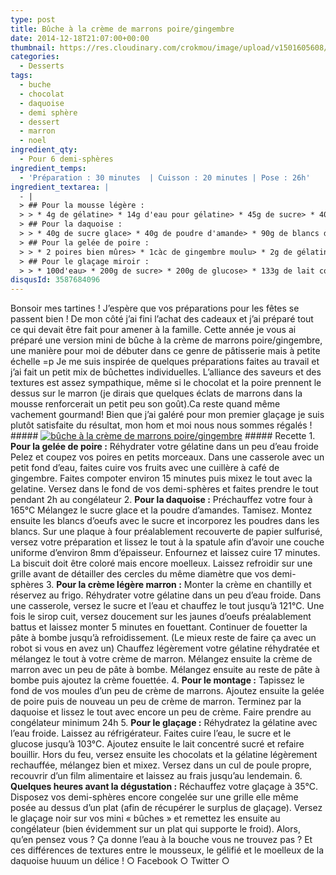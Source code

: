 ```yaml
---
type: post
title: Bûche à la crème de marrons poire/gingembre
date: 2014-12-18T21:07:00+00:00
thumbnail: https://res.cloudinary.com/crokmou/image/upload/v1501605608/buchette-demi-sphere-mousse-marron-poire-gingembre-chocolat-recette-blog-crokmou-73x110_uzlgtt.jpg
categories: 
  - Desserts
tags: 
  - buche
  - chocolat
  - daquoise
  - demi sphère
  - dessert
  - marron
  - noel
ingredient_qty: 
  - Pour 6 demi-sphères
ingredient_temps: 
  - 'Préparation : 30 minutes  | Cuisson : 20 minutes | Pose : 26h'
ingredient_textarea: |
  - |
  > ## Pour la mousse légère :
  > > * 4g de gélatine> * 14g d'eau pour gélatine> * 45g de sucre> * 40g de jaunes d'oeufs> * 114g de crème fraîche liquide à 30% de M.G> * 140g de crème de marron
  > ## Pour la daquoise :
  > > * 40g de sucre glace> * 40g de poudre d'amande> * 90g de blancs d'oeufs> * 37g de sucre
  > ## Pour la gelée de poire :
  > > * 2 poires bien mûres> * 1càc de gingembre moulu> * 2g de gélatine
  > ## Pour le glaçage miroir :
  > > * 100d'eau> * 200g de sucre> * 200g de glucose> * 133g de lait concentré sucré> * 13g de gélatine> * 80g d'eau pour la gélatine> * 166g de chocolat de couverture> * 33g de cacao en poudre
disqusId: 3587684096
---
```


Bonsoir mes tartines ! J’espère que vos préparations pour les fêtes se passent bien ! De mon côté j’ai fini l’achat des cadeaux et j’ai préparé tout ce qui devait être fait pour amener à la famille. Cette année je vous ai préparé une version mini de bûche à la crème de marrons poire/gingembre, une manière pour moi de débuter dans ce genre de pâtisserie mais à petite échelle =p Je me suis inspirée de quelques préparations faites au travail et j’ai fait un petit mix de bûchettes individuelles. L’alliance des saveurs et des textures est assez sympathique, même si le chocolat et la poire prennent le dessus sur le marron (je dirais que quelques éclats de marrons dans la mousse renforcerait un petit peu son goût).Ca reste quand même vachement gourmand! Bien que j’ai galéré pour mon premier glaçage je suis plutôt satisfaite du résultat, mon hom et moi nous nous sommes régalés !   ##### [![bûche à la crème de marrons poire/gingembre](https://res.cloudinary.com/crokmou/image/upload/v1501605609/buchette-demi-sphere-mousse-marron-poire-gingembre-chocolat-recette-blog-crokmou-1_r8kjv2.jpg)](https://res.cloudinary.com/crokmou/image/upload/v1501605609/buchette-demi-sphere-mousse-marron-poire-gingembre-chocolat-recette-blog-crokmou-1_r8kjv2.jpg) ##### Recette 1\. **Pour la gelée de poire :** Réhydrater votre gélatine dans un peu d’eau froide Pelez et coupez vos poires en petits morceaux. Dans une casserole avec un petit fond d’eau, faites cuire vos fruits avec une cuillère à café de gingembre. Faites compoter environ 15 minutes puis mixez le tout avec la gelatine. Versez dans le fond de vos demi-sphères et faites prendre le tout pendant 2h au congélateur 2\. **Pour la daquoise :** Préchauffez votre four à 165°C Mélangez le sucre glace et la poudre d’amandes. Tamisez. Montez ensuite les blancs d’oeufs avec le sucre et incorporez les poudres dans les blancs. Sur une plaque à four préalablement recouverte de papier sulfurisé, versez votre préparation et lissez le tout à la spatule afin d’avoir une couche uniforme d’environ 8mm d’épaisseur. Enfournez et laissez cuire 17 minutes. La biscuit doit être coloré mais encore moelleux. Laissez refroidir sur une grille avant de détailler des cercles du même diamètre que vos demi-sphères 3\. **Pour la crème légère marron :** Monter la crème en chantilly et réservez au frigo. Réhydrater votre gélatine dans un peu d’eau froide. Dans une casserole, versez le sucre et l’eau et chauffez le tout jusqu’à 121°C. Une fois le sirop cuit, versez doucement sur les jaunes d’oeufs préalablement battus et laissez monter 5 minutes en fouettant. Continuer de fouetter la pâte à bombe jusqu’à refroidissement. (Le mieux reste de faire ça avec un robot si vous en avez un) Chauffez légèrement votre gélatine réhydratée et mélangez le tout à votre crème de marron. Mélangez ensuite la crème de marron avec un peu de pâte à bombe. Mélangez ensuite au reste de pâte à bombe puis ajoutez la crème fouettée. 4\. **Pour le montage :** Tapissez le fond de vos moules d’un peu de crème de marrons. Ajoutez ensuite la gelée de poire puis de nouveau un peu de crème de marron. Terminez par la daquoise et lissez le tout avec encore un peu de crème. Faire prendre au congélateur minimum 24h 5\. **Pour le glaçage :** Réhydratez la gélatine avec l’eau froide. Laissez au réfrigérateur. Faites cuire l’eau, le sucre et le glucose jusqu’à 103°C. Ajoutez ensuite le lait concentré sucré et refaire bouillir. Hors du feu, versez ensuite les chocolats et la gélatine légèrement rechauffée, mélangez bien et mixez. Versez dans un cul de poule propre, recouvrir d’un film alimentaire et laissez au frais jusqu’au lendemain. 6\. **Quelques heures avant la dégustation :** Réchauffez votre glaçage à 35°C. Disposez vos demi-sphères encore congelée sur une grille elle même posée au dessus d’un plat (afin de récupérer le surplus de glaçage). Versez le glaçage noir sur vos mini « bûches » et remettez les ensuite au congélateur (bien évidemment sur un plat qui supporte le froid). Alors, qu’en pensez vous ? Ça donne l’eau à la bouche vous ne trouvez pas ? Et ces différences de textures entre le mousseux, le gélifié et le moelleux de la daquoise huuum un délice ! ○ Facebook ○ Twitter ○